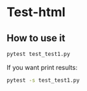 # Test-html

## How to use it
```bash
pytest test_test1.py
```
If you want print results:
```bash
pytest -s test_test1.py
```
